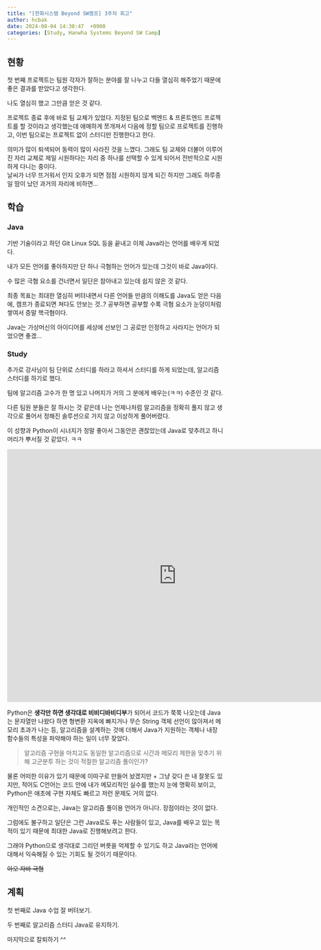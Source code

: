 ```yaml
---
title: "[한화시스템 Beyond SW캠프] 3주차 회고"
author: hcbak
date: 2024-08-04 14:30:47  +0900
categories: [Study, Hanwha Systems Beyond SW Camp]
---
```


## 현황
첫 번째 프로젝트는 팀원 각자가 잘하는 분야를 잘 나누고 다들 열심히 해주었기 때문에 좋은 결과를 받았다고 생각한다.

나도 열심히 했고 그만큼 얻은 것 같다.

프로젝트 종료 후에 바로 팀 교체가 있었다. 지정된 팀으로 백엔드 & 프론트엔드 프로젝트를 할 것이라고 생각했는데 애매하게 쪼개져서 다음에 정할 팀으로 프로젝트를 진행하고, 이번 팀으로는 프로젝트 없이 스터디만 진행한다고 한다.

의미가 많이 퇴색되어 동력이 많이 사라진 것을 느꼈다. 그래도 팀 교체와 더불어 이루어진 자리 교체로 제일 시원하다는 자리 중 하나를 선택할 수 있게 되어서 전반적으로 시원하게 다니는 중이다.  
날씨가 너무 뜨거워서 인지 오후가 되면 점점 시원하지 않게 되긴 하지만 그래도 하루종일 땀이 났던 과거의 자리에 비하면...

## 학습

### Java
기반 기술이라고 하던 Git Linux SQL 등을 끝내고 이제 Java라는 언어를 배우게 되었다.

내가 모든 언어를 좋아하지만 단 하나 극혐하는 언어가 있는데 그것이 바로 Java이다.

수 많은 극혐 요소를 건너면서 일단은 참아내고 있는데 쉽지 않은 것 같다.

최종 목표는 최대한 열심히 버텨내면서 다른 언어들 만큼의 이해도를 Java도 얻은 다음에, 캠프가 종료되면 쳐다도 안보는 것..? 공부하면 공부할 수록 극혐 요소가 눈덩이처럼 쌓여서 증말 핵극혐이다.

Java는 가상머신의 아이디어를 세상에 선보인 그 공로만 인정하고 사라지는 언어가 되었으면 좋겠...

### Study
추가로 강사님이 팀 단위로 스터디를 하라고 하셔서 스터디를 하게 되었는데, 알고리즘 스터디를 하기로 했다.

팀에 알고리즘 고수가 한 명 있고 나머지가 거의 그 분에게 배우는(ㅋㅋ) 수준인 것 같다.

다른 팀원 분들은 잘 하시는 것 같은데 나는 언제나처럼 알고리즘을 정확히 풀지 않고 생각으로 풀어서 정해진 솔루션으로 가지 않고 이상하게 풀어버렸다.

이 성향과 Python이 시너지가 정말 좋아서 그동안은 괜찮았는데 Java로 맞추려고 하니 머리가 뿌서질 것 같았다. ㅋㅋ

<iframe width="787" height="590" src="https://www.youtube.com/embed/OCCHk0DH2po" title="Bibbidi Bobbidi Boo" frameborder="0" allow="accelerometer; autoplay; clipboard-write; encrypted-media; gyroscope; picture-in-picture; web-share" referrerpolicy="strict-origin-when-cross-origin" allowfullscreen></iframe>

Python은 **생각만 하면 생각대로 비비디바비디부**가 되어서 코드가 쭉쭉 나오는데 Java는 문자열만 나왔다 하면 형변환 지옥에 빠지거나 무슨 String 객체 선언이 많아져서 메모리 초과가 나는 등, 알고리즘을 설계하는 것에 더해서 Java가 지원하는 객체나 내장 함수들의 특성을 파악해야 하는 일이 너무 잦았다.

> 알고리즘 구현을 마치고도 동일한 알고리즘으로 시간과 메모리 제한을 맞추기 위해 고군분투 하는 것이 적절한 알고리즘 풀이인가?

물론 어떠한 이유가 있기 때문에 이따구로 만들어 놨겠지만 + 그냥 갖다 쓴 내 잘못도 있지만, 적어도 C언어는 코드 안에 내가 메모리적인 실수를 했는지 눈에 명확히 보이고, Python은 애초에 구현 자체도 빠르고 저런 문제도 거의 없다.

개인적인 소견으로는, Java는 알고리즘 풀이용 언어가 아니다. 장점이라는 것이 없다.

그럼에도 불구하고 일단은 그런 Java로도 푸는 사람들이 있고, Java를 배우고 있는 목적이 있기 때문에 최대한 Java로 진행해보려고 한다.

그래야 Python으로 생각대로 그리던 버릇을 억제할 수 있기도 하고 Java라는 언어에 대해서 익숙해질 수 있는 기회도 될 것이기 때문이다.

~~아오 자바 극혐~~

## 계획

첫 번째로 Java 수업 잘 버텨보기.

두 번째로 알고리즘 스터디 Java로 유지하기.

마지막으로 칼퇴하기 ^^
